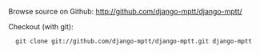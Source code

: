 Browse source on Github: http://github.com/django-mptt/django-mptt/

Checkout (with git):

```
  git clone git://github.com/django-mptt/django-mptt.git django-mptt
```